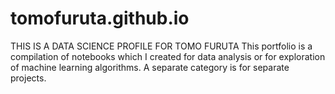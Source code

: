 # tomofuruta.github.io

THIS IS A DATA SCIENCE PROFILE FOR TOMO FURUTA
This portfolio is a compilation of notebooks which I created for data analysis or for exploration of machine learning algorithms. A separate category is for separate projects.
